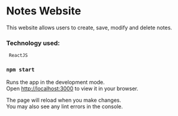 # Notes Website

This website allows users to create, save, modify and delete notes.

### Technology used:

     ReactJS

### `npm start`

Runs the app in the development mode.\
Open [http://localhost:3000](http://localhost:3000) to view it in your browser.

The page will reload when you make changes.\
You may also see any lint errors in the console.
